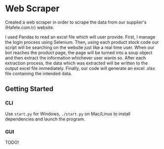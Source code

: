 # Web Scraper
Created a web scraper in order to scrape the data from our supplier's (Hafele.com.tr) website.

I used Pandas to read an excel file which will user provide.
First, I manage the login process using Selenium.
Then, using each product stock code our script will be searching on the website just like a real time user. 
When our bot reaches the product page, the page will be turned into a soup object and then extract the information whichever user wants so. 
After each extraction process, the data which was extracted will be written to the output excel file immediately.
Finally, our code will generate an excel .xlsx file containing the intended data.

## Getting Started

### CLI

Use `start.py` for Windows, `./start.py` on Mac/Linux to install dependencies and launch the program.

### GUI

TODO!